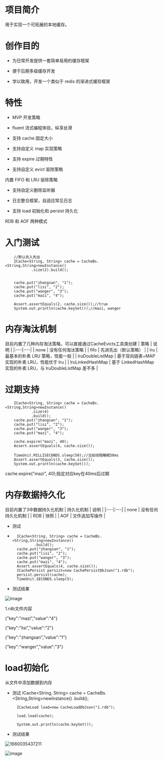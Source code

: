 # 项目简介
用于实现一个可拓展的本地缓存。
# 创作目的
- 为日常开发提供一套简单易用的缓存框架

- 便于后期多级缓存开发

- 学以致用，开发一个类似于 redis 的渐进式缓存框架
# 特性
- MVP 开发策略

- fluent 流式编程体验，纵享丝滑

- 支持 cache 固定大小

- 支持自定义 map 实现策略

- 支持 expire 过期特性

- 支持自定义 evict 驱除策略

内置 FIFO 和 LRU 驱除策略

- 支持自定义删除监听器

- 日志整合框架，自适应常见日志

- 支持 load 初始化和 persist 持久化

RDB 和 AOF 两种模式

# 入门测试
        //默认先入先出
        ICache<String, String> cache = CacheBs.<String,String>newInstance()
                .size(2).build();


        cache.put("zhangsan", "1");
        cache.put("lisi", "2");
        cache.put("wanger", "3");
        cache.put("mazi", "4");

        Assert.assertEquals(2, cache.size());//true
        System.out.println(cache.keySet());//mazi, wanger
# 内存淘汰机制
目前内置了几种内存淘汰策略，可以直接通过CacheEvicts工具类创建
| 策略 | 说明 |
|:---|:---|
| none | 没有任何淘汰策略 |
| fifo | 先进先出（默认策略） |
| lru | 最基本的朴素 LRU 策略，性能一般 |
| lruDoubleListMap | 基于双向链表+MAP 实现的朴素 LRU，性能优于 lru |
| lruLinkedHashMap | 基于 LinkedHashMap 实现的朴素 LRU，与 lruDoubleListMap 差不多 |
# 过期支持
        ICache<String, String> cache = CacheBs.<String,String>newInstance()
                .size(4)
                .build();
        cache.put("zhangsan", "1");
        cache.put("lisi", "2");
        cache.put("wanger", "3");
        cache.put("mazi", "4");

        cache.expire("mazi", 40);
        Assert.assertEquals(4, cache.size());

        TimeUnit.MILLISECONDS.sleep(50);//当前线程睡眠50ms
        Assert.assertEquals(3, cache.size());
        System.out.println(cache.keySet());
 cache.expire("mazi", 40);指定对应key在40ms后过期
 # 内存数据持久化
 目前内置了3中数据持久化机制
 | 持久化机制 | 说明 |
|:---|:---|
| none | 没有任何持久化机制 |
| RDB | 快照 |
| AOF | 文件追加写操作 |
- 测试
-       ICache<String, String> cache = CacheBs.<String,String>newInstance()
                .build();
        cache.put("zhangsan", "1");
        cache.put("lisi", "2");
        cache.put("wanger", "3");
        cache.put("mazi", "4");
        Assert.assertEquals(4, cache.size());
        ICachePersist persist=new CachePersistDbJson("1.rdb");
        persist.persist(cache);
        TimeUnit.SECONDS.sleep(5);
 - 测试结果
 
 ![image](https://user-images.githubusercontent.com/93819289/183607211-9f8da2a4-e92c-4916-b598-b50a9c552590.png)
 
1.rdb文件内容

{"key":"mazi","value":"4"}

{"key":"lisi","value":"2"}

{"key":"zhangsan","value":"1"}

{"key":"wanger","value":"3"}

# load初始化
从文件中添加数据到内存
- 测试
        ICache<String, String> cache = CacheBs.<String,String>newInstance()
                .build();
                
        ICacheLoad load=new CacheLoadDbJson("1.rdb");
        
        load.load(cache);
        
        System.out.println(cache.keySet());
        
- 测试结果

![1660035437211](https://user-images.githubusercontent.com/93819289/183608615-4e084fcf-e781-4942-87a6-2dc9ef9d6303.png)

![image](https://user-images.githubusercontent.com/93819289/183608327-72fbe453-0cf9-4574-9172-f63a8544cf95.png)


